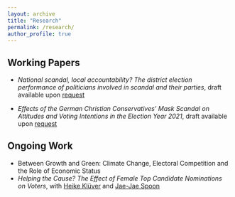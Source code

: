```yaml
---
layout: archive
title: "Research"
permalink: /research/
author_profile: true
---
```


## Working Papers

- _National scandal, local accountability? The district election performance of politicians involved in scandal and their parties_, draft available upon [request](mailto:frederik.thieme@hu-berlin.de)

- _Effects of the German Christian Conservatives’ Mask Scandal on Attitudes and Voting Intentions in the Election Year 2021_, draft available upon [request](mailto:frederik.thieme@hu-berlin.de)


## Ongoing Work

- Between Growth and Green: Climate Change, Electoral Competition and the Role of Economic Status
- _Helping the Cause? The Effect of Female Top Candidate Nominations on Voters_, with [Heike Klüver](https://www.heike-kluever.com/) and [Jae-Jae Spoon](https://www.polisci.pitt.edu/people/jae-jae-spoon)


